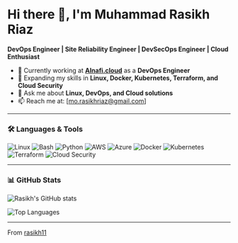# Hi there 👋, I'm Muhammad Rasikh  Riaz

**DevOps Engineer | Site Reliability Engineer | DevSecOps Engineer | Cloud Enthusiast**  

- 🔭 Currently working at **[Alnafi.cloud](https://alnafi.cloud/)** as a **DevOps Engineer**  
- 🌱 Expanding my skills in **Linux, Docker, Kubernetes, Terraform, and Cloud Security**  
- 💬 Ask me about **Linux, DevOps, and Cloud solutions**  
- 📫 Reach me at: [mo.rasikhriaz@gmail.com]

---

### 🛠️ Languages & Tools  
![Linux](https://img.shields.io/badge/Linux-FCC624?logo=linux&logoColor=black)
![Bash](https://img.shields.io/badge/Bash_Scripting-4EAA25?logo=gnu-bash&logoColor=white)
![Python](https://img.shields.io/badge/Python-3776AB?logo=python&logoColor=white)
![AWS](https://img.shields.io/badge/AWS-232F3E?logo=amazon-aws&logoColor=white)
![Azure](https://img.shields.io/badge/Azure-0078D4?logo=microsoft-azure&logoColor=white)
![Docker](https://img.shields.io/badge/Docker-2496ED?logo=docker&logoColor=white)
![Kubernetes](https://img.shields.io/badge/Kubernetes-326CE5?logo=kubernetes&logoColor=white)
![Terraform](https://img.shields.io/badge/Terraform-844FBA?logo=terraform&logoColor=white)
![Cloud Security](https://img.shields.io/badge/Cloud_Security-FF6F00?logo=icloud&logoColor=white)

---

### 📊 GitHub Stats  
![Rasikh's GitHub stats](https://github-readme-stats.vercel.app/api?username=rasikh111&show_icons=true&theme=radical)  

![Top Languages](https://github-readme-stats.vercel.app/api/top-langs/?username=rasikh111&layout=compact&theme=radical)  

---

From [rasikh11](https://github.com/rasikh11)
